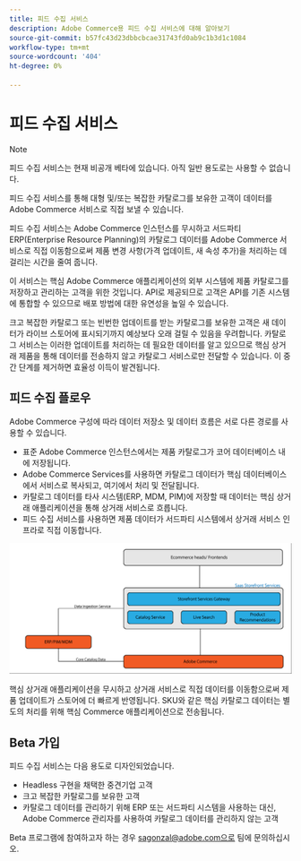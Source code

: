 ```yaml
---
title: 피드 수집 서비스
description: Adobe Commerce용 피드 수집 서비스에 대해 알아보기
source-git-commit: b57fc43d23dbbcbcae31743fd0ab9c1b3d1c1084
workflow-type: tm+mt
source-wordcount: '404'
ht-degree: 0%

---
```



# 피드 수집 서비스

>[!NOTE]
>
>피드 수집 서비스는 현재 비공개 베타에 있습니다. 아직 일반 용도로는 사용할 수 없습니다.

피드 수집 서비스를 통해 대형 및/또는 복잡한 카탈로그를 보유한 고객이 데이터를 Adobe Commerce 서비스로 직접 보낼 수 있습니다.

피드 수집 서비스는 Adobe Commerce 인스턴스를 무시하고 서드파티 ERP(Enterprise Resource Planning)의 카탈로그 데이터를 Adobe Commerce 서비스로 직접 이동함으로써 제품 변경 사항(가격 업데이트, 새 속성 추가)을 처리하는 데 걸리는 시간을 줄여 줍니다.

이 서비스는 핵심 Adobe Commerce 애플리케이션의 외부 시스템에 제품 카탈로그를 저장하고 관리하는 고객을 위한 것입니다. API로 제공되므로 고객은 API를 기존 시스템에 통합할 수 있으므로 배포 방법에 대한 유연성을 높일 수 있습니다.

크고 복잡한 카탈로그 또는 빈번한 업데이트를 받는 카탈로그를 보유한 고객은 새 데이터가 라이브 스토어에 표시되기까지 예상보다 오래 걸릴 수 있음을 우려합니다. 카탈로그 서비스는 이러한 업데이트를 처리하는 데 필요한 데이터를 알고 있으므로 핵심 상거래 제품을 통해 데이터를 전송하지 않고 카탈로그 서비스로만 전달할 수 있습니다. 이 중간 단계를 제거하면 효율성 이득이 발견됩니다.

## 피드 수집 플로우

Adobe Commerce 구성에 따라 데이터 저장소 및 데이터 흐름은 서로 다른 경로를 사용할 수 있습니다.

* 표준 Adobe Commerce 인스턴스에서는 제품 카탈로그가 코어 데이터베이스 내에 저장됩니다.
* Adobe Commerce Services를 사용하면 카탈로그 데이터가 핵심 데이터베이스에서 서비스로 복사되고, 여기에서 처리 및 전달됩니다.
* 카탈로그 데이터를 타사 시스템(ERP, MDM, PIM)에 저장할 때 데이터는 핵심 상거래 애플리케이션을 통해 상거래 서비스로 흐릅니다.
* 피드 수집 서비스를 사용하면 제품 데이터가 서드파티 시스템에서 상거래 서비스 인프라로 직접 이동합니다.

![피드 수집 서비스](assets/feed-ingestion.png)

핵심 상거래 애플리케이션을 무시하고 상거래 서비스로 직접 데이터를 이동함으로써 제품 업데이트가 스토어에 더 빠르게 반영됩니다. SKU와 같은 핵심 카탈로그 데이터는 별도의 처리를 위해 핵심 Commerce 애플리케이션으로 전송됩니다.

## Beta 가입

피드 수집 서비스는 다음 용도로 디자인되었습니다.

* Headless 구현을 채택한 중견기업 고객
* 크고 복잡한 카탈로그를 보유한 고객
* 카탈로그 데이터를 관리하기 위해 ERP 또는 서드파티 시스템을 사용하는 대신, Adobe Commerce 관리자를 사용하여 카탈로그 데이터를 관리하지 않는 고객

Beta 프로그램에 참여하고자 하는 경우 sagonzal@adobe.com으로 팀에 문의하십시오.
